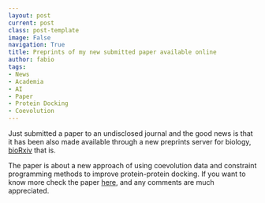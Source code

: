 ```yaml
---
layout: post
current: post
class: post-template
image: False
navigation: True
title: Preprints of my new submitted paper available online
author: fabio
tags:
- News
- Academia
- AI
- Paper
- Protein Docking
- Coevolution
---
```


Just submitted a paper to an undisclosed journal and the good news is that it has been also made available through a new preprints server for biology, [bioRxiv](http://biorxiv.org/) that is.
  
The paper is about a new approach of using coevolution data and constraint programming methods to improve protein-protein docking. If you want to know more check the paper [here](http://biorxiv.org/content/early/2014/02/03/002329), and any comments are much appreciated.